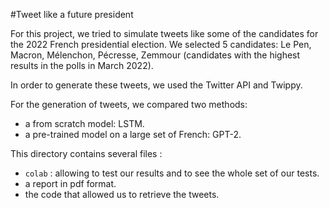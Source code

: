 #Tweet like a future president

For this project, we tried to simulate tweets like some of the candidates for the 2022 French presidential election. We selected 5 candidates: Le Pen, Macron, Mélenchon, Pécresse, Zemmour (candidates with the highest results in the polls in March 2022).

In order to generate these tweets, we used the Twitter API and Twippy.

For the generation of tweets, we compared two methods:
- a from scratch model: LSTM.
- a pre-trained model on a large set of French: GPT-2.

This directory contains several files : 
- `colab` : allowing to test our results and to see the whole set of our tests.
- a report in pdf format.
- the code that allowed us to retrieve the tweets.

